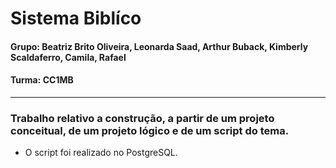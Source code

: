 # Sistema Biblíco 
#### Grupo: Beatriz Brito Oliveira, Leonarda Saad, Arthur Buback, Kimberly Scaldaferro, Camila, Rafael 
#### Turma: CC1MB
---------------------------------
### Trabalho relativo a construção, a partir de um projeto conceitual, de um projeto lógico e de um script do tema.
* O script foi realizado no PostgreSQL. 
